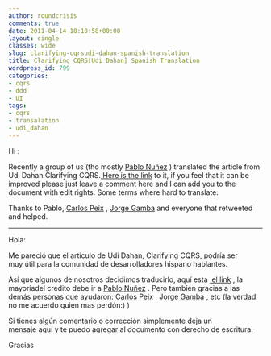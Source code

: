```yaml
---
author: roundcrisis
comments: true
date: 2011-04-14 18:10:58+00:00
layout: single
classes: wide
slug: clarifying-cqrsudi-dahan-spanish-translation
title: Clarifying CQRS[Udi Dahan] Spanish Translation
wordpress_id: 799
categories:
- cqrs
- ddd
- UI
tags:
- cqrs
- transalation
- udi_dahan
---
```


Hi :

Recently a group of us (tho mostly [Pablo Nuñez](http://xamlsorpresa.wordpress.com/) ) translated the article from Udi Dahan Clarifying CQRS.[ Here is the link](https://docs.google.com/document/d/1-5rmzY48aXZp3A-uaULnwU0gV7r1E1ZkEV1i5YBn-LI/edit?hl=en#) to it, if you feel that it can be improved please just leave a comment here and I can add you to the document with edit rights. Some terms where hard to translate.

Thanks to Pablo, [Carlos Peix](http://carlospeix.com/) , [Jorge Gamba](http://www.jorgegamba.com/blog/) and everyone that retweeted and helped.

----------

Hola:

Me pareció que el articulo de Udi Dahan, Clarifying CQRS, podría ser muy útil para la comunidad de desarrolladores hispano hablantes.

Así que algunos de nosotros decidimos traducirlo, aquí esta [ el link](https://docs.google.com/document/d/1-5rmzY48aXZp3A-uaULnwU0gV7r1E1ZkEV1i5YBn-LI/edit?hl=en&pli=1#) , la mayoríadel credito debe ir a [Pablo Nuñez](http://xamlsorpresa.wordpress.com/) . Pero también gracias a las demás personas que ayudaron: [Carlos Peix](http://carlospeix.com/) , [Jorge Gamba](http://www.jorgegamba.com/blog/) , etc (la verdad no me acuerdo quien mas perdón:) )

Si tienes algún comentario o corrección simplemente deja un mensaje aquí y te puedo agregar al documento con derecho de escritura.

Gracias
